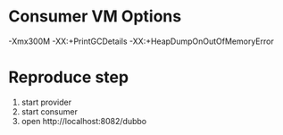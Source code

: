 # Consumer VM Options
-Xmx300M -XX:+PrintGCDetails -XX:+HeapDumpOnOutOfMemoryError

# Reproduce step
1. start provider
2. start consumer
3. open http://localhost:8082/dubbo
